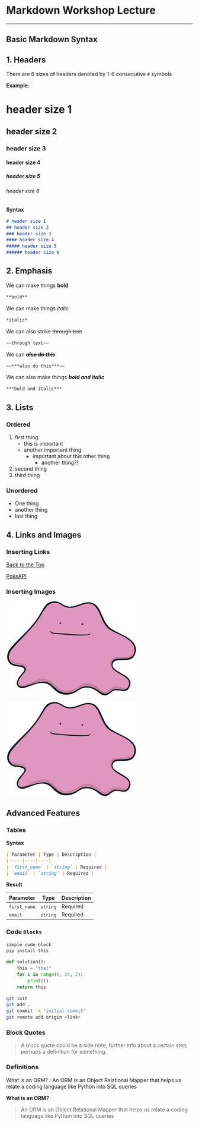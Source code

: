 
# Markdown Workshop Lecture

---

## Basic Markdown Syntax

## 1. Headers

There are 6 sizes of headers denoted by 1-6 consecutive `#` symbols

**Example**:

# header size 1
## header size 2
### header size 3
#### header size 4
##### header size 5
###### header size 6

**Syntax**

```md
# header size 1
## header size 2
### header size 3
#### header size 4
##### header size 5
###### header size 6
```

## 2. Emphasis

We can make things **bold**

```md
**bold**
```

We can make things *italic*
```md
*italic*
```

We can also strike ~~through text~~
```md
~~through text~~
```

We can ~~***also do this***~~
```md
~~***also do this***~~
```

We can also make things ***bold and italic***
```md
***bold and italic***
```


## 3. Lists

### Ordered

1. first thing
    - this is important
    - another important thing
        - important about this other thing
            - another thing?!
1. second thing
1. third thing

### Unordered

- One thing
- another thing
- last thing


## 4. Links and Images

### Inserting Links

[Back to the Top](#basic-markdown-syntax)

[PokeAPI](https://pokeapi.co/ "Link to the PokeAPI website")

### Inserting Images

![An image of Ditto](https://raw.githubusercontent.com/PokeAPI/sprites/master/sprites/pokemon/other/dream-world/132.svg)

![](132.svg)

## Advanced Features

### Tables

**Syntax**

```md
| Parameter | Type | Description |
|-----|----|----|
| `first_name` | `string` | Required |
| `email` | `string` | Required |
```

**Result**

| Parameter | Type | Description |
|-----|----|----|
| `first_name` | `string` | Required |
| `email` | `string` | Required |

### Code `Blocks`

```
simple code block
pip install this
```

```python
def solution():
    this = "that"
    for i in range(0, 20, 2):
        print(i)
    return this
```

```bash
git init
git add .
git commit -m "initial commit"
git remote add origin <link>
```

### Block Quotes

> A block quote could be a side note, further info about a certain step, perhaps a definition for something.

### Definitions

What is an ORM?
: An ORM is an Object Relational Mapper that helps us relate a coding language like Python into SQL queries

**What is an ORM?**
> An ORM is an Object Relational Mapper that helps us relate a coding language like Python into SQL queries
>
